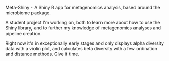 Meta-Shiny - A Shiny R app for metagenomics analysis, based around the microbiome package.


A student project I'm working on, both to learn more about how to use the Shiny library, and to further my knowledge of metagenomics analyses and pipeline creation.

Right now it's in exceptionally early stages and only displays alpha diversity data with a violin plot, and calculates beta diversity with a few ordination and distance methods. Give it time.
